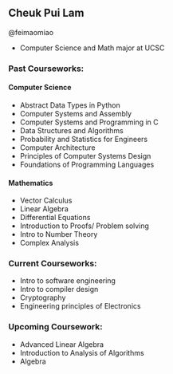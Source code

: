 Cheuk Pui Lam
-  
@feimaomiao  

- Computer Science and Math major at UCSC 

### Past Courseworks:

#### Computer Science

- Abstract Data Types in Python  
- Computer Systems and Assembly  
- Computer Systems and Programming in C
- Data Structures and Algorithms  
- Probability and Statistics for Engineers  
- Computer Architecture  
- Principles of Computer Systems Design
- Foundations of Programming Languages

#### Mathematics

- Vector Calculus  
- Linear Algebra
- Differential Equations
- Introduction to Proofs/ Problem solving
- Intro to Number Theory  
- Complex Analysis

### Current Courseworks:

- Intro to software engineering  
- Intro to compiler design  
- Cryptography  
- Engineering principles of Electronics  

### Upcoming Coursework:

- Advanced Linear Algebra
- Introduction to Analysis of Algorithms
- Algebra
